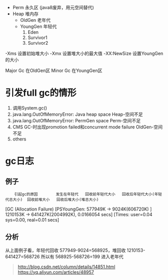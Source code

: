 - Perm 永久区 (java8废弃，用元空间替代)
- Heap 堆内存
  - OldGen 老年代
  - YoungGen 年轻代
    1. Eden
	  2. Survivor1
	  3. Survivor2

-Xms         设置初始堆大小
-Xmx         设置堆大小的最大值
-XX:NewSize  设置YoungGen的大小

Major Gc 在OldGen区
Minor Gc 在YoungGen区


# 引发full gc的情形
1. 调用System.gc()
2. java.lang.OutOfMemoryError: Java heap space 
   Heap-空间不足
3. java.lang.OutOfMemoryError: PermGen space
   Perm-空间不足
4. CMS GC-时出现promotion failed和concurrent mode failure
   OldGen-空间不足
5. others


# gc日志

## 例子
        引起gc的原因        发生在年轻代   回收前年轻代大小   回收后年轻代大小(年轻代总大小)  回收前堆大小   回收后堆大小(堆总大小)
[GC (Allocation Failure) [PSYoungGen:    577949K     ->     9024K(606720K)      ]   1210153K -> 641427K(2004992K),  0.0166054 secs] [Times: user=0.04 sys=0.00, real=0.01 secs]

## 分析
从上面例子看，年轻代回收 577949-9024=568925，堆回收 1210153-641427=568726
所以有 568925-568726=199 进入老年代

> http://blog.csdn.net/column/details/14851.html
> https://yq.aliyun.com/articles/48957